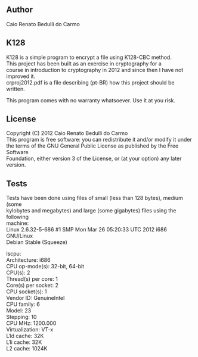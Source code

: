 ## Author
Caio Renato Bedulli do Carmo

## K128
K128 is a simple program to encrypt a file using K128-CBC method.  
This project has been built as an exercise in cryptography for a  
course in introduction to cryptography in 2012 and since then I have not  
improved it.  
crproj2012.pdf is a file describing (pt-BR) how this project should be  
written.  

This program comes with no warranty whatsoever. Use it at you risk.  

## License
Copyright (C) 2012 Caio Renato Bedulli do Carmo  
This program is free software: you can redistribute it and/or modify it under  
the terms of the GNU General Public License as published by the Free Software  
Foundation, either version 3 of the License, or (at your option) any later  
version.

## Tests
Tests have been done using files of small (less than 128 bytes), medium (some  
kylobytes and megabytes) and large (some gigabytes) files using the following  
machine:  
Linux  2.6.32-5-686 #1 SMP Mon Mar 26 05:20:33 UTC 2012 i686 GNU/Linux  
Debian Stable (Squeeze)  

lscpu:  
Architecture:          i686  
CPU op-mode(s):        32-bit, 64-bit  
CPU(s):                2  
Thread(s) per core:    1  
Core(s) per socket:    2  
CPU socket(s):         1  
Vendor ID:             GenuineIntel  
CPU family:            6  
Model:                 23  
Stepping:              10  
CPU MHz:               1200.000  
Virtualization:        VT-x  
L1d cache:             32K  
L1i cache:             32K  
L2 cache:              1024K  
